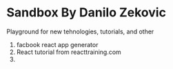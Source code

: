 # Sandbox By Danilo Zekovic
Playground for new tehnologies, tutorials, and other



1. facbook react app generator
2. React tutorial from reacttraining.com
3. 
